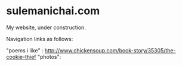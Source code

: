 sulemanichai.com
================

My website, under construction.


Navigation links as follows:

"poems i like" : http://www.chickensoup.com/book-story/35305/the-cookie-thief
"photos":
